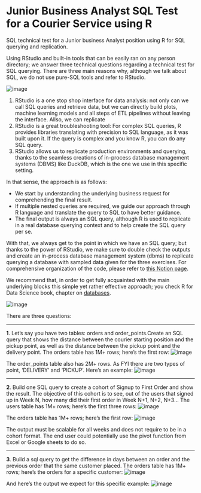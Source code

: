 # Junior Business Analyst SQL Test for a Courier Service using R #
SQL technical test for a Junior business Analyst position using R for SQL querying and replication.

Using RStudio and built-in tools that can be easily ran on any person directory; we answer three technical questions regarding a technical test for SQL querying. There are three main reasons why, although we talk about SQL, we do not use pure-SQL tools and refer to RStudio.

![image](https://github.com/ATB1999/ATB_JBA_SQLTEST/assets/112544311/5a2e1194-4214-4e28-9909-3168b31c0ca7)

1. RStudio is a one stop shop interface for data analysis: not only can we call SQL queries and retrieve data, but we can directly build plots, machine learning models and all steps of ETL pipelines without leaving the interface. Allso, we can replicate
2. RStudio is a great troubleshooting tool: For complex SQL queries, R provides libraries translating with precision to SQL language, as it was built upon it. If the query is complex and you know R, you can do any SQL query.
3. RStudio allows us to replicate production environments and querying, thanks to the seamless creations of in-process database management systems (DBMS) like DuckDB, which is the one we use in this specific setting.

In that sense, the approach is as follows:

- We start by understanding the underlying business request for comprehending the final result.
- If multiple nested queries are required, we guide our approach through R language and translate the query to SQL to have better guidance.
- The final output is always an SQL query, although R is used to replicate in a real database querying context and to help create the SQL query per se.

With that, we always get to the point in which we have an SQL query; but thanks to the power of RStudio, we make sure to double check the outputs and create an in-process database management system (dbms) to replicate querying a database with sampled data given for the three exercises. For comprehensive organization of the code, please refer to [this Notion page](https://delirious-avocado-2be.notion.site/Junior-Business-Analyst-SQL-Test-using-R-405c29f2bed94060a8271452090d020c).

We recommend that, in order to get fully acquainted with the main underlying blocks this simple yet rather effective approach; you check R for Data Science book, chapter on [databases](https://www.oreilly.com/library/view/r-for-data/9781492097396/ch21.html#databases-prerequisites).

![image](https://github.com/ATB1999/SQL_R_JuniorBusinessAnalyst_Test/assets/112544311/ff96f878-9fb2-4536-8ef0-bbedb6abbc98)

There are three questions:

-------------------------------------------------------------------------------------------------------------------------------------------------------------------
**1**. Let’s say you have two tables: orders and order_points.Create an SQL query that shows the distance between the courier starting position and the pickup point, as well as the distance between the pickup point and the delivery point. The orders table has 1M+ rows; here’s the first row:
![image](https://github.com/ATB1999/ATB_JBA_SQLTEST/assets/112544311/13cffc86-58e1-41fa-b3ea-800860ca6405)

The order_points table also has 2M+ rows. As FYI there are two types of point, ‘DELIVERY’ and ‘PICKUP’. Here’s an example:
![image](https://github.com/ATB1999/ATB_JBA_SQLTEST/assets/112544311/9fc5c472-c5b0-4e7e-8dde-fe70dec99143)

-------------------------------------------------------------------------------------------------------------------------------------------------------------------

**2**. Build one SQL query to create a cohort of Signup to First Order and show the result. The objective of this cohort is to see, out of the users that signed up in Week N, how many did their first order in Week N+1, N+2, N+3... The users table has 1M+ rows; here’s the first three rows:
![image](https://github.com/ATB1999/ATB_JBA_SQLTEST/assets/112544311/3af6b8dc-8d24-429f-8b0f-6854b0f05a19)

The orders table has 1M+ rows; here’s the first row:
![image](https://github.com/ATB1999/ATB_JBA_SQLTEST/assets/112544311/852db235-1177-45fa-afa7-f92f7038ebc0)

The output must be scalable for all weeks and does not require to be in a cohort format. The end user could potentially use the pivot function from Excel or Google
sheets to do so.

-------------------------------------------------------------------------------------------------------------------------------------------------------------------

**3**. Build a sql query to get the difference in days between an order and the previous order that the same customer placed. The orders table has 1M+ rows; here’s the orders for a specific customer:
![image](https://github.com/ATB1999/ATB_JBA_SQLTEST/assets/112544311/70b8a083-71b5-4fe4-b9cd-a35e126270f9)

And here’s the output we expect for this specific example:
![image](https://github.com/ATB1999/ATB_JBA_SQLTEST/assets/112544311/ed28ccba-b648-43cd-b2fa-ab8209c02b91)
